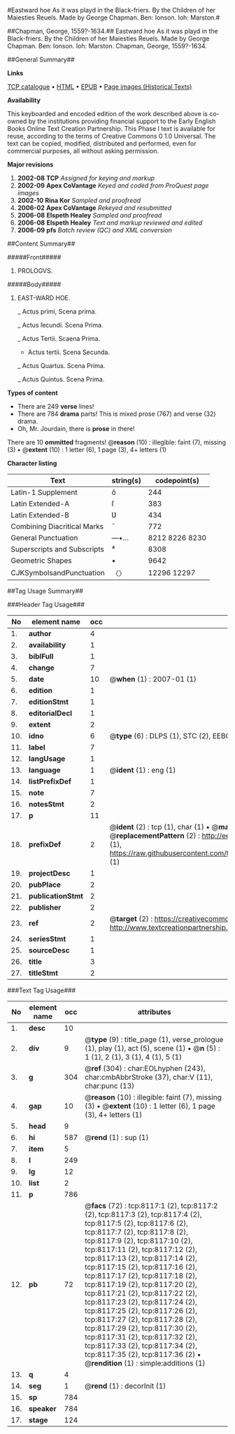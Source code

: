 #Eastward hoe As it was playd in the Black-friers. By the Children of her Maiesties Reuels. Made by George Chapman. Ben: Ionson. Ioh: Marston.#

##Chapman, George, 1559?-1634.##
Eastward hoe As it was playd in the Black-friers. By the Children of her Maiesties Reuels. Made by George Chapman. Ben: Ionson. Ioh: Marston.
Chapman, George, 1559?-1634.

##General Summary##

**Links**

[TCP catalogue](http://www.ota.ox.ac.uk/tcp/)  • 
[HTML](http://tei.it.ox.ac.uk/tcp/Texts-HTML/free/A18/A18407.html)  • 
[EPUB](http://tei.it.ox.ac.uk/tcp/Texts-EPUB/free/A18/A18407.epub) • 
[Page images (Historical Texts)](https://data.historicaltexts.jisc.ac.uk/view?pubId=eebo-99843387e&pageId=eebo-99843387e-8117-1)

**Availability**

This keyboarded and encoded edition of the
	       work described above is co-owned by the institutions
	       providing financial support to the Early English Books
	       Online Text Creation Partnership. This Phase I text is
	       available for reuse, according to the terms of Creative
	       Commons 0 1.0 Universal. The text can be copied,
	       modified, distributed and performed, even for
	       commercial purposes, all without asking permission.

**Major revisions**

1. __2002-08__ __TCP__ *Assigned for keying and markup*
1. __2002-09__ __Apex CoVantage__ *Keyed and coded from ProQuest page images*
1. __2002-10__ __Rina Kor__ *Sampled and proofread*
1. __2006-02__ __Apex CoVantage__ *Rekeyed and resubmitted*
1. __2006-08__ __Elspeth Healey__ *Sampled and proofread*
1. __2006-08__ __Elspeth Healey__ *Text and markup reviewed and edited*
1. __2006-09__ __pfs__ *Batch review (QC) and XML conversion*

##Content Summary##

#####Front#####

1. PROLOGVS.

#####Body#####

1. EAST-WARD HOE.

    _ Actus primi, Scena prima.

    _ Actus ſecundi. Scena Prima.

    _ Actus Tertii. Scaena Prima.

      * Actus tertii. Scena Secunda.

    _ Actus Quartus. Scena Prima.

    _ Actus Quintus. Scena Prima.

**Types of content**

  * There are 249 **verse** lines!
  * There are 784 **drama** parts! This is mixed prose (767) and verse (32) drama.
  * Oh, Mr. Jourdain, there is **prose** in there!

There are 10 **ommitted** fragments! 
 @__reason__ (10) : illegible: faint (7), missing (3)  •  @__extent__ (10) : 1 letter (6), 1 page (3), 4+ letters (1)

**Character listing**


|Text|string(s)|codepoint(s)|
|---|---|---|
|Latin-1 Supplement|ô|244|
|Latin Extended-A|ſ|383|
|Latin Extended-B|Ʋ|434|
|Combining             Diacritical Marks|̄|772|
|General Punctuation|—•…|8212 8226 8230|
|Superscripts             and Subscripts|⁴|8308|
|Geometric Shapes|▪|9642|
|CJKSymbolsandPunctuation|〈〉|12296 12297|

##Tag Usage Summary##

###Header Tag Usage###

|No|element name|occ|attributes|
|---|---|---|---|
|1.|__author__|4||
|2.|__availability__|1||
|3.|__biblFull__|1||
|4.|__change__|7||
|5.|__date__|10| @__when__ (1) : 2007-01 (1)|
|6.|__edition__|1||
|7.|__editionStmt__|1||
|8.|__editorialDecl__|1||
|9.|__extent__|2||
|10.|__idno__|6| @__type__ (6) : DLPS (1), STC (2), EEBO-CITATION (1), PROQUEST (1), VID (1)|
|11.|__label__|7||
|12.|__langUsage__|1||
|13.|__language__|1| @__ident__ (1) : eng (1)|
|14.|__listPrefixDef__|1||
|15.|__note__|7||
|16.|__notesStmt__|2||
|17.|__p__|11||
|18.|__prefixDef__|2| @__ident__ (2) : tcp (1), char (1)  •  @__matchPattern__ (2) : ([0-9\-]+):([0-9IVX]+) (1), (.+) (1)  •  @__replacementPattern__ (2) : http://eebo.chadwyck.com/downloadtiff?vid=$1&page=$2 (1), https://raw.githubusercontent.com/textcreationpartnership/Texts/master/tcpchars.xml#$1 (1)|
|19.|__projectDesc__|1||
|20.|__pubPlace__|2||
|21.|__publicationStmt__|2||
|22.|__publisher__|2||
|23.|__ref__|2| @__target__ (2) : https://creativecommons.org/publicdomain/zero/1.0/ (1), http://www.textcreationpartnership.org/docs/. (1)|
|24.|__seriesStmt__|1||
|25.|__sourceDesc__|1||
|26.|__title__|3||
|27.|__titleStmt__|2||


###Text Tag Usage###

|No|element name|occ|attributes|
|---|---|---|---|
|1.|__desc__|10||
|2.|__div__|9| @__type__ (9) : title_page (1), verse_prologue (1), play (1), act (5), scene (1)  •  @__n__ (5) : 1 (1), 2 (1), 3 (1), 4 (1), 5 (1)|
|3.|__g__|304| @__ref__ (304) : char:EOLhyphen (243), char:cmbAbbrStroke (37), char:V (11), char:punc (13)|
|4.|__gap__|10| @__reason__ (10) : illegible: faint (7), missing (3)  •  @__extent__ (10) : 1 letter (6), 1 page (3), 4+ letters (1)|
|5.|__head__|9||
|6.|__hi__|587| @__rend__ (1) : sup (1)|
|7.|__item__|5||
|8.|__l__|249||
|9.|__lg__|12||
|10.|__list__|2||
|11.|__p__|786||
|12.|__pb__|72| @__facs__ (72) : tcp:8117:1 (2), tcp:8117:2 (2), tcp:8117:3 (2), tcp:8117:4 (2), tcp:8117:5 (2), tcp:8117:6 (2), tcp:8117:7 (2), tcp:8117:8 (2), tcp:8117:9 (2), tcp:8117:10 (2), tcp:8117:11 (2), tcp:8117:12 (2), tcp:8117:13 (2), tcp:8117:14 (2), tcp:8117:15 (2), tcp:8117:16 (2), tcp:8117:17 (2), tcp:8117:18 (2), tcp:8117:19 (2), tcp:8117:20 (2), tcp:8117:21 (2), tcp:8117:22 (2), tcp:8117:23 (2), tcp:8117:24 (2), tcp:8117:25 (2), tcp:8117:26 (2), tcp:8117:27 (2), tcp:8117:28 (2), tcp:8117:29 (2), tcp:8117:30 (2), tcp:8117:31 (2), tcp:8117:32 (2), tcp:8117:33 (2), tcp:8117:34 (2), tcp:8117:35 (2), tcp:8117:36 (2)  •  @__rendition__ (1) : simple:additions (1)|
|13.|__q__|4||
|14.|__seg__|1| @__rend__ (1) : decorInit (1)|
|15.|__sp__|784||
|16.|__speaker__|784||
|17.|__stage__|124||
